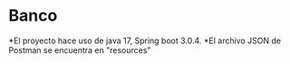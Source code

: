 # Banco 
*El proyecto hace uso de java 17, Spring boot 3.0.4. 
*El archivo JSON de Postman se encuentra en "resources"
